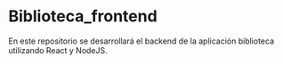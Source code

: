 # Biblioteca_frontend
En este repositorio se desarrollará el backend de la aplicación biblioteca utilizando React y NodeJS.
